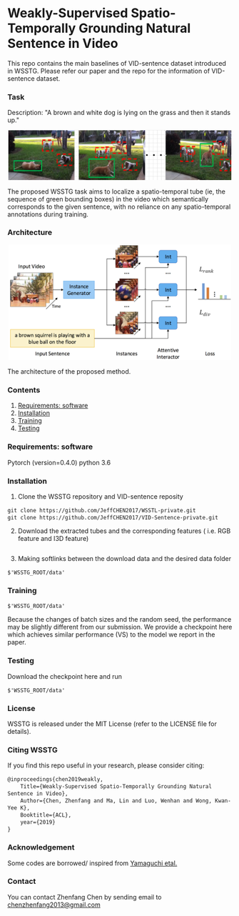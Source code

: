 # Weakly-Supervised Spatio-Temporally Grounding Natural Sentence in Video  

This repo contains the main baselines of VID-sentence dataset introduced in WSSTG.
Please refer our paper and the repo for the information of VID-sentence dataset.


### Task

<p align="center">
<figcaption>Description: "A brown and white dog is lying on the grass and then it stands up."</figcaption>
</p>
<p align="center">
<img src="images/task.png" alt="task" width="500px">
</p>
<p align="center">
<figcaption>The proposed WSSTG task aims to localize a spatio-temporal tube (ie, the sequence of green bounding boxes) in the video which semantically corresponds to the given sentence, with no reliance on any spatio-temporal annotations during training.</figcaption>
</p>

### Architecture

<p align="center">
<img src="images/frm.png" alt="architecture" width="500px">
</p>
<p align="center">
<figcaption>The architecture of the proposed method.</figcaption>
</p>

### Contents
1. [Requirements: software](#requirements-software)
3. [Installation](#installation)
4. [Training](#Training)
5. [Testing](#Testing)

### Requirements: software
Pytorch (version=0.4.0)
python 3.6 

### Installation

1. Clone the WSSTG repository and VID-sentence reposity
  ```Shell
  git clone https://github.com/JeffCHEN2017/WSSTL-private.git
  git clone https://github.com/JeffCHEN2017/VID-Sentence-private.git
  ```

2. Download the extracted tubes and the corresponding features ( i.e. RGB feature and I3D feature)
  ```Shell
  
  ```
3. Making softlinks between the download data and the desired data folder
```Shell
$'WSSTG_ROOT/data'
```

### Training
```Shell
$'WSSTG_ROOT/data'
```
Because the changes of batch sizes and the random seed, the performance may be slightly different from our submission. We provide a checkpoint here which achieves similar performance (VS) to the model we report in the paper.

### Testing
Download the checkpoint here and run
```Shell
$'WSSTG_ROOT/data'
```

### License

WSSTG is released under the MIT License (refer to the LICENSE file for details).

### Citing WSSTG

If you find this repo useful in your research, please consider citing:

    @inproceedings{chen2019weakly,
        Title={Weakly-Supervised Spatio-Temporally Grounding Natural Sentence in Video},
        Author={Chen, Zhenfang and Ma, Lin and Luo, Wenhan and Wong, Kwan-Yee K},
        Booktitle={ACL},
        year={2019}
    }

### Acknowledgement
Some codes are borrowed/ inspired from [Yamaguchi etal.](https://www.mi.t.u-tokyo.ac.jp/projects/person_search/)

### Contact

You can contact Zhenfang Chen by sending email to chenzhenfang2013@gmail.com
